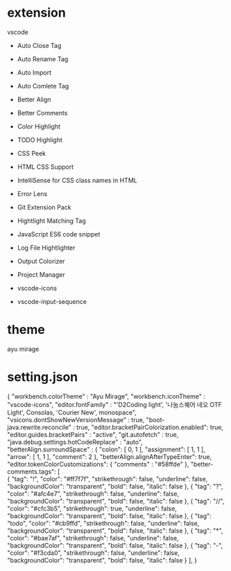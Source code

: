 # extension
vscode
 - Auto Close Tag
 - Auto Rename Tag
 - Auto Import
 - Auto Comlete Tag
 - Better Align
 - Better Comments
 - Color Highlight
 - TODO Highlight
 - CSS Peek
 - HTML CSS Support
 - IntelliSense for CSS class names in HTML
 
 - Error Lens
 - Git Extension Pack
 - Hightlight Matching Tag
 
 - JavaScript ES6 code snippet
 - Log File Hightlighter
 - Output Colorizer
 - Project Manager
 - vscode-icons
 - vscode-input-sequence
 
# theme
ayu mirage


# setting.json
{
    "workbench.colorTheme"                  : "Ayu Mirage",
    "workbench.iconTheme"                   : "vscode-icons",
    "editor.fontFamily"                     : "'D2Coding light', '나눔스퀘어 네오 OTF Light', Consolas, 'Courier New', monospace",
    "vsicons.dontShowNewVersionMessage"     : true,
    "boot-java.rewrite.reconcile"           : true,
    "editor.bracketPairColorization.enabled": true,
    "editor.guides.bracketPairs"            : "active",
    "git.autofetch"                         : true,
    "java.debug.settings.hotCodeReplace"    : "auto",
    "betterAlign.surroundSpace"             : {
        "colon": [
            0,
            1
        ],
        "assignment": [
            1,
            1
        ],
        "arrow": [
            1,
            1
        ],
        "comment": 2
    },
    "betterAlign.alignAfterTypeEnter": true,
    "editor.tokenColorCustomizations": {
        "comments" : "#58ffde"
    },
    "better-comments.tags": [    
        {
            "tag": "!",
            "color": "#ff7f7f",
            "strikethrough": false,
            "underline": false,
            "backgroundColor": "transparent",
            "bold": false,
            "italic": false
        },
        {
            "tag": "?",
            "color": "#afc4e7",
            "strikethrough": false,
            "underline": false,
            "backgroundColor": "transparent",
            "bold": false,
            "italic": false
        },
        {
            "tag": "//",
            "color": "#cfc3b5",
            "strikethrough": true,
            "underline": false,
            "backgroundColor": "transparent",
            "bold": false,
            "italic": false
        },
        {
            "tag": "todo",
            "color": "#cb9ffd",
            "strikethrough": false,
            "underline": false,
            "backgroundColor": "transparent",
            "bold": false,
            "italic": false
        },
        {
            "tag": "*",
            "color": "#bae7af",
            "strikethrough": false,
            "underline": false,
            "backgroundColor": "transparent",
            "bold": false,
            "italic": false
        },
        {
            "tag": "-",
            "color": "#f3cda0",
            "strikethrough": false,
            "underline": false,
            "backgroundColor": "transparent",
            "bold": false,
            "italic": false
        }
    ],
}
